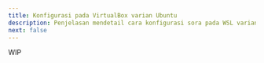 ```yaml
---
title: Konfigurasi pada VirtualBox varian Ubuntu
description: Penjelasan mendetail cara konfigurasi sora pada WSL varian Ubuntu.
next: false
---
```


WIP
